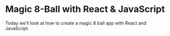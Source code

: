 # Magic 8-Ball with React & JavaScript

Today we’ll look at how to create a magic 8 ball app with React and JavaScript.
